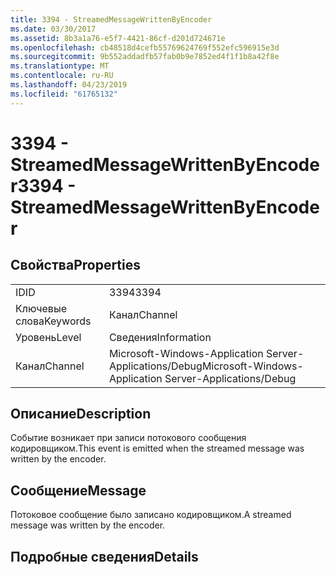 ```yaml
---
title: 3394 - StreamedMessageWrittenByEncoder
ms.date: 03/30/2017
ms.assetid: 8b3a1a76-e5f7-4421-86cf-d201d724671e
ms.openlocfilehash: cb48518d4cefb55769624769f552efc596915e3d
ms.sourcegitcommit: 9b552addadfb57fab0b9e7852ed4f1f1b8a42f8e
ms.translationtype: MT
ms.contentlocale: ru-RU
ms.lasthandoff: 04/23/2019
ms.locfileid: "61765132"
---
```

# <a name="3394---streamedmessagewrittenbyencoder"></a><span data-ttu-id="f6883-102">3394 - StreamedMessageWrittenByEncoder</span><span class="sxs-lookup"><span data-stu-id="f6883-102">3394 - StreamedMessageWrittenByEncoder</span></span>
## <a name="properties"></a><span data-ttu-id="f6883-103">Свойства</span><span class="sxs-lookup"><span data-stu-id="f6883-103">Properties</span></span>  
  
|||  
|-|-|  
|<span data-ttu-id="f6883-104">ID</span><span class="sxs-lookup"><span data-stu-id="f6883-104">ID</span></span>|<span data-ttu-id="f6883-105">3394</span><span class="sxs-lookup"><span data-stu-id="f6883-105">3394</span></span>|  
|<span data-ttu-id="f6883-106">Ключевые слова</span><span class="sxs-lookup"><span data-stu-id="f6883-106">Keywords</span></span>|<span data-ttu-id="f6883-107">Канал</span><span class="sxs-lookup"><span data-stu-id="f6883-107">Channel</span></span>|  
|<span data-ttu-id="f6883-108">Уровень</span><span class="sxs-lookup"><span data-stu-id="f6883-108">Level</span></span>|<span data-ttu-id="f6883-109">Сведения</span><span class="sxs-lookup"><span data-stu-id="f6883-109">Information</span></span>|  
|<span data-ttu-id="f6883-110">Канал</span><span class="sxs-lookup"><span data-stu-id="f6883-110">Channel</span></span>|<span data-ttu-id="f6883-111">Microsoft-Windows-Application Server-Applications/Debug</span><span class="sxs-lookup"><span data-stu-id="f6883-111">Microsoft-Windows-Application Server-Applications/Debug</span></span>|  
  
## <a name="description"></a><span data-ttu-id="f6883-112">Описание</span><span class="sxs-lookup"><span data-stu-id="f6883-112">Description</span></span>  
 <span data-ttu-id="f6883-113">Событие возникает при записи потокового сообщения кодировщиком.</span><span class="sxs-lookup"><span data-stu-id="f6883-113">This event is emitted when the streamed message was written by the encoder.</span></span>  
  
## <a name="message"></a><span data-ttu-id="f6883-114">Сообщение</span><span class="sxs-lookup"><span data-stu-id="f6883-114">Message</span></span>  
 <span data-ttu-id="f6883-115">Потоковое сообщение было записано кодировщиком.</span><span class="sxs-lookup"><span data-stu-id="f6883-115">A streamed message was written by the encoder.</span></span>  
  
## <a name="details"></a><span data-ttu-id="f6883-116">Подробные сведения</span><span class="sxs-lookup"><span data-stu-id="f6883-116">Details</span></span>
